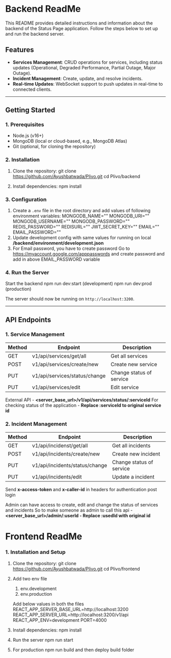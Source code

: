 # Backend ReadMe

This README provides detailed instructions and information about the backend of the Status Page application. Follow the steps below to set up and run the backend server.

## **Features**

- **Services Management**: CRUD operations for services, including status updates (Operational, Degraded Performance, Partial Outage, Major Outage).
- **Incident Management**: Create, update, and resolve incidents.
- **Real-time Updates**: WebSocket support to push updates in real-time to connected clients.

---

## **Getting Started**

### **1. Prerequisites**

- Node.js (v16+)
- MongoDB (local or cloud-based, e.g., MongoDB Atlas)
- Git (optional, for cloning the repository)

### **2. Installation**

1. Clone the repository:
   git clone https://github.com/Ayushbatwada/Plivo.git
   cd Plivo/backend

2. Install dependencies:
   npm install

### **3. Configuration**

1. Create a `.env` file in the root directory and add values of following environment variables:
   MONGODB_NAME=""
   MONGODB_URI=""
   MONGODB_USERNAME=""
   MONGODB_PASSWORD=""
   REDIS_PASSWORD=""
   REDISURL=""
   JWT_SECRET_KEY=""
   EMAIL=""
   EMAIL_PASSWORD=""
2. Update development config with same values for running on local **/backend/environment/development.json**
3. For Email password, you have to create password
   Go to https://myaccount.google.com/apppasswords and create password and add in above EMAIL_PASSWORD variable


### **4. Run the Server**

Start the backend
npm run dev:start (development)
npm run dev:prod (production)

The server should now be running on `http://localhost:3200`.

---

## **API Endpoints**

### **1. Service Management**

| Method | Endpoint                       | Description              |
|--------|--------------------------------|--------------------------|
| GET    | v1/api/services/get/all        | Get all services         |
| POST   | v1/api/services/create/new     | Create new service       |
| PUT    | v1/api/services/status/change  | Change status of service |
| PUT    | v1/api/services/edit           | Edit service             |

External API - **<server_base_url>/v1/api/services/status/:serviceId** For checking status of the application - **Replace :serviceId to original service id**

### **2. Incident Management**

| Method | Endpoint                       | Description                 |
|--------|--------------------------------|-----------------------------|
| GET    | v1/api/incidenst/get/all       | Get all incidents           |
| POST   | v1/api/incidents/create/new    | Create new incident         | 
| PUT    | v1/api/incidents/status/change | Change status of service    |
| PUT    | v1/api/incidents/edit          | Update a incident           |


Send **x-access-token** and **x-caller-id** in headers for authentication post login

Admin can have access to create, edit and change the status of services and incidents
So to make someone as admin to call this api - **<server_base_url>/admin/:userId - Replace :usedId with original id**


# Frontend ReadMe

### **1. Installation and Setup**

1. Clone the repository:
   git clone https://github.com/Ayushbatwada/Plivo.git
   cd Plivo/frontend 

2. Add two env file
   1. env.development
   2. env.production

   Add below values in both the files
   REACT_APP_SERVER_BASE_URL=http://localhost:3200
   REACT_APP_SERVER_URL=http://localhost:3200/v1/api
   REACT_APP_ENV=development
   PORT=4000 

3. Install dependencies:
   npm install 

4. Run the server
   npm run start 

5. For production
   npm run build and then deploy build folder
